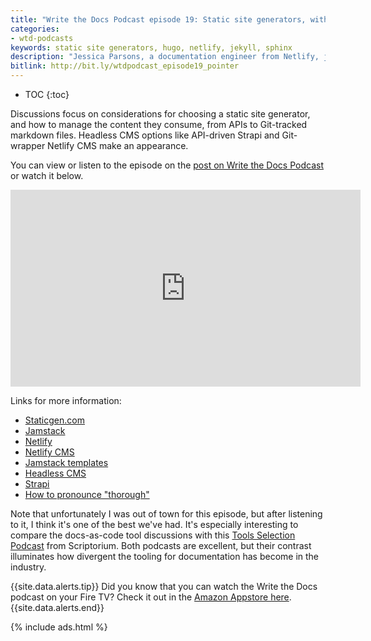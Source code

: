 ```yaml
---
title: "Write the Docs Podcast episode 19: Static site generators, with Jessica Parsons"
categories:
- wtd-podcasts
keywords: static site generators, hugo, netlify, jekyll, sphinx
description: "Jessica Parsons, a documentation engineer from Netlify, joins us for Episode 19 of the WTD Podcast. Jess recently conducted a Static Site Generator workshop at the Australian Write the Docs conference at Melbourne. In this episode, Jess illuminates the world of static site generators, comparing and contrasting Hugo, Jekyll, Sphinx, Gatsby, and others."
bitlink: http://bit.ly/wtdpodcast_episode19_pointer
---
```


* TOC
{:toc}

Discussions focus on considerations for choosing a static site generator, and how to manage the content they consume, from APIs to Git-tracked markdown files. Headless CMS options like API-driven Strapi and Git-wrapper Netlify CMS make an appearance.

You can view or listen to the episode on the <a href="http://bit.ly/wtdpodcast19">post on Write the Docs Podcast</a> or watch it below.

<iframe width="560" height="315" src="https://www.youtube.com/embed/ClujZ80mqxE" frameborder="0" allow="accelerometer; autoplay; encrypted-media; gyroscope; picture-in-picture" allowfullscreen></iframe>

Links for more information:

* [Staticgen.com](https://www.staticgen.com/)
* [Jamstack](https://jamstack.org/)
* [Netlify](https://www.netlify.com/)
* [Netlify CMS](https://www.netlifycms.org/)
* [Jamstack templates](https://templates.netlify.com/)
* [Headless CMS](https://headlesscms.org/)
* [Strapi](https://strapi.io/)
* [How to pronounce "thorough"](https://dictionary.cambridge.org/us/pronunciation/english/thorough)

Note that unfortunately I was out of town for this episode, but after listening to it, I think it's one of the best we've had. It's especially interesting to compare the docs-as-code tool discussions with this [Tools Selection Podcast](https://www.scriptorium.com/2019/01/tools-selection-podcast/) from Scriptorium. Both podcasts are excellent, but their contrast illuminates how divergent the tooling for documentation has become in the industry.

{{site.data.alerts.tip}} Did you know that you can watch the Write the Docs podcast on your Fire TV? Check it out in the <a href="https://www.amazon.com/Id-Rather-Be-Writing-Podcast/dp/B06Y23TNC4/ref=sr_1_1">Amazon Appstore here</a>.{{site.data.alerts.end}}

{% include ads.html %}
